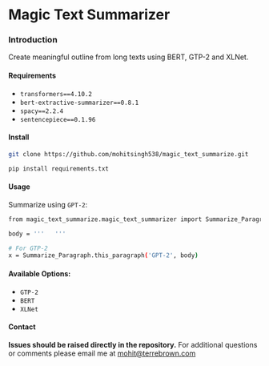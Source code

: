 
# Magic Text Summarizer


### Introduction

Create meaningful outline from long texts using BERT, GTP-2 and XLNet.

#### Requirements
- `transformers==4.10.2`
- `bert-extractive-summarizer==0.8.1`
- `spacy==2.2.4`
- `sentencepiece==0.1.96`

#### Install
```bash
git clone https://github.com/mohitsingh538/magic_text_summarize.git
```
```bash
pip install requirements.txt
```

#### Usage
Summarize using `GPT-2`:
```bash
from magic_text_summarize.magic_text_summarizer import Summarize_Paragraph

body = '''   '''

# For GTP-2
x = Summarize_Paragraph.this_paragraph('GPT-2', body)
```

<h4>Available Options:</h4>

- `GTP-2`
- `BERT`
- `XLNet`

#### Contact

**Issues should be raised directly in the repository.** For additional questions or comments please email me at mohit@terrebrown.com

